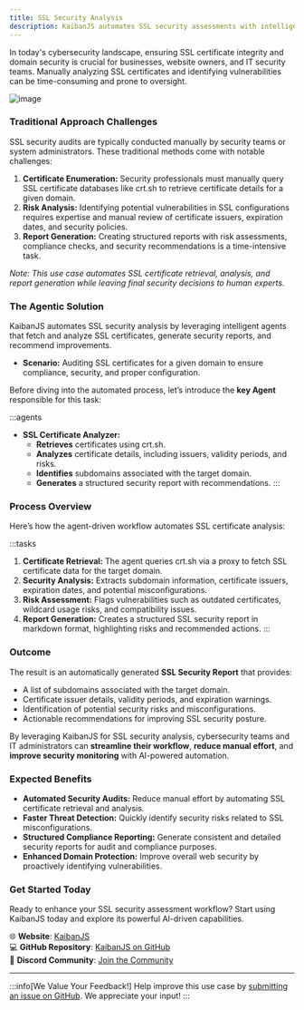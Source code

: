 ```yaml
---
title: SSL Security Analysis
description: KaibanJS automates SSL security assessments with intelligent agents that analyze certificate data, identify risks, and generate detailed security reports.
---
```


In today's cybersecurity landscape, ensuring SSL certificate integrity and domain security is crucial for businesses, website owners, and IT security teams. Manually analyzing SSL certificates and identifying vulnerabilities can be time-consuming and prone to oversight.

![image](https://github.com/user-attachments/assets/efc77dd5-50a6-44b9-b3cf-76d8e43a10b3)

### Traditional Approach Challenges
SSL security audits are typically conducted manually by security teams or system administrators. These traditional methods come with notable challenges:

1. **Certificate Enumeration:** Security professionals must manually query SSL certificate databases like crt.sh to retrieve certificate details for a given domain.
2. **Risk Analysis:** Identifying potential vulnerabilities in SSL configurations requires expertise and manual review of certificate issuers, expiration dates, and security policies.
3. **Report Generation:** Creating structured reports with risk assessments, compliance checks, and security recommendations is a time-intensive task.

*Note: This use case automates SSL certificate retrieval, analysis, and report generation while leaving final security decisions to human experts.*

### The Agentic Solution
KaibanJS automates SSL security analysis by leveraging intelligent agents that fetch and analyze SSL certificates, generate security reports, and recommend improvements.

- **Scenario:** Auditing SSL certificates for a given domain to ensure compliance, security, and proper configuration.

Before diving into the automated process, let’s introduce the **key Agent** responsible for this task:

:::agents
- **SSL Certificate Analyzer:**
  - **Retrieves** certificates using crt.sh.
  - **Analyzes** certificate details, including issuers, validity periods, and risks.
  - **Identifies** subdomains associated with the target domain.
  - **Generates** a structured security report with recommendations.
:::

### Process Overview
Here’s how the agent-driven workflow automates SSL certificate analysis:

:::tasks
1. **Certificate Retrieval:** The agent queries crt.sh via a proxy to fetch SSL certificate data for the target domain.
2. **Security Analysis:** Extracts subdomain information, certificate issuers, expiration dates, and potential misconfigurations.
3. **Risk Assessment:** Flags vulnerabilities such as outdated certificates, wildcard usage risks, and compatibility issues.
4. **Report Generation:** Creates a structured SSL security report in markdown format, highlighting risks and recommended actions.
:::

### Outcome
The result is an automatically generated **SSL Security Report** that provides:

- A list of subdomains associated with the target domain.
- Certificate issuer details, validity periods, and expiration warnings.
- Identification of potential security risks and misconfigurations.
- Actionable recommendations for improving SSL security posture.

By leveraging KaibanJS for SSL security analysis, cybersecurity teams and IT administrators can **streamline their workflow**, **reduce manual effort**, and **improve security monitoring** with AI-powered automation.

### Expected Benefits
- **Automated Security Audits:** Reduce manual effort by automating SSL certificate retrieval and analysis.
- **Faster Threat Detection:** Quickly identify security risks related to SSL misconfigurations.
- **Structured Compliance Reporting:** Generate consistent and detailed security reports for audit and compliance purposes.
- **Enhanced Domain Protection:** Improve overall web security by proactively identifying vulnerabilities.

### Get Started Today
Ready to enhance your SSL security assessment workflow? Start using KaibanJS today and explore its powerful AI-driven capabilities.

🌐 **Website**: [KaibanJS](https://www.kaibanjs.com/)  
💻 **GitHub Repository**: [KaibanJS on GitHub](https://github.com/kaiban-ai/KaibanJS)  
🤝 **Discord Community**: [Join the Community](https://kaibanjs.com/discord)  

---

:::info[We Value Your Feedback!]
Help improve this use case by [submitting an issue on GitHub](https://github.com/kaiban-ai/KaibanJS/issues). We appreciate your input!
:::
